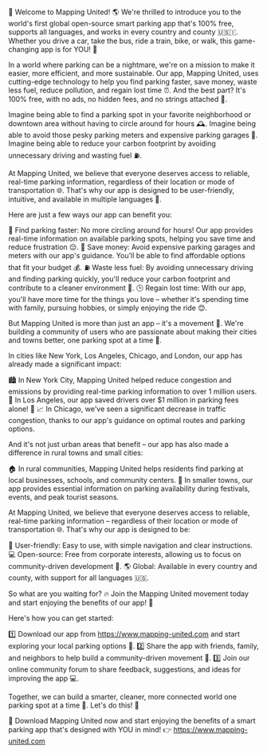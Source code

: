 🎉 Welcome to Mapping United! 🌎 We're thrilled to introduce you to the world's first global open-source smart parking app that's 100% free, supports all languages, and works in every country and county 🇺🇸🇮️. Whether you drive a car, take the bus, ride a train, bike, or walk, this game-changing app is for YOU! 🚀

In a world where parking can be a nightmare, we're on a mission to make it easier, more efficient, and more sustainable. Our app, Mapping United, uses cutting-edge technology to help you find parking faster, save money, waste less fuel, reduce pollution, and regain lost time ⏰. And the best part? It's 100% free, with no ads, no hidden fees, and no strings attached 💸.

Imagine being able to find a parking spot in your favorite neighborhood or downtown area without having to circle around for hours 🕰️. Imagine being able to avoid those pesky parking meters and expensive parking garages 🚫. Imagine being able to reduce your carbon footprint by avoiding unnecessary driving and wasting fuel ⛽️.

At Mapping United, we believe that everyone deserves access to reliable, real-time parking information, regardless of their location or mode of transportation 🌐. That's why our app is designed to be user-friendly, intuitive, and available in multiple languages 📱.

Here are just a few ways our app can benefit you:

📍 Find parking faster: No more circling around for hours! Our app provides real-time information on available parking spots, helping you save time and reduce frustration 😔.
💸 Save money: Avoid expensive parking garages and meters with our app's guidance. You'll be able to find affordable options that fit your budget 💰.
⛽️ Waste less fuel: By avoiding unnecessary driving and finding parking quickly, you'll reduce your carbon footprint and contribute to a cleaner environment 🌿.
🕒 Regain lost time: With our app, you'll have more time for the things you love – whether it's spending time with family, pursuing hobbies, or simply enjoying the ride 😊.

But Mapping United is more than just an app – it's a movement 💪. We're building a community of users who are passionate about making their cities and towns better, one parking spot at a time 🌟.

In cities like New York, Los Angeles, Chicago, and London, our app has already made a significant impact:

🏙️ In New York City, Mapping United helped reduce congestion and emissions by providing real-time parking information to over 1 million users.
🚨 In Los Angeles, our app saved drivers over $1 million in parking fees alone! 💸
📈 In Chicago, we've seen a significant decrease in traffic congestion, thanks to our app's guidance on optimal routes and parking options.

And it's not just urban areas that benefit – our app has also made a difference in rural towns and small cities:

🏠 In rural communities, Mapping United helps residents find parking at local businesses, schools, and community centers.
🌼 In smaller towns, our app provides essential information on parking availability during festivals, events, and peak tourist seasons.

At Mapping United, we believe that everyone deserves access to reliable, real-time parking information – regardless of their location or mode of transportation 🌐. That's why our app is designed to be:

📱 User-friendly: Easy to use, with simple navigation and clear instructions.
💻 Open-source: Free from corporate interests, allowing us to focus on community-driven development 💪.
🌎 Global: Available in every country and county, with support for all languages 🇺🇸.

So what are you waiting for? 🔥 Join the Mapping United movement today and start enjoying the benefits of our app! 🎉

Here's how you can get started:

1️⃣ Download our app from https://www.mapping-united.com and start exploring your local parking options 📲.
2️⃣ Share the app with friends, family, and neighbors to help build a community-driven movement 💬.
3️⃣ Join our online community forum to share feedback, suggestions, and ideas for improving the app 💻.

Together, we can build a smarter, cleaner, more connected world one parking spot at a time 🌟. Let's do this! 💪

🎉 Download Mapping United now and start enjoying the benefits of a smart parking app that's designed with YOU in mind! 👉 https://www.mapping-united.com
